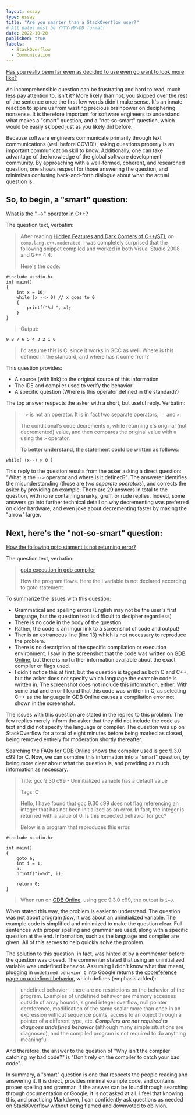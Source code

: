 ```yaml
---
layout: essay
type: essay
title: "Are you smarter than a StackOverflow user?"
# All dates must be YYYY-MM-DD format!
date: 2022-10-20
published: true
labels:
  - StackOverflow
  - Communication
---
```


[Has you really been far even as decided to use even go want to look more like?](https://www.youtube.com/watch?v=wqTpHhaKtL8)

An incomprehensible question can be frustrating and hard to read, much less pay attention to, isn't it? More likely than not, you skipped over the rest of the sentence once the first few words didn't make sense. It's an innate reaction to spare us from wasting precious brainpower on deciphering nonsense. It is therefore important for software engineers to understand what makes a "smart" question, and a "not-so-smart" question, which would be easily skipped just as you likely did before.

Because software engineers communicate primarily through text communications (well before COVID!), asking questions properly is an important communication skill to know. Additionally, one can take advantage of the knowledge of the global software development community. By approaching with a well-formed, coherent, and researched question, one shows respect for those answering the question, and minimizes confusing back-and-forth dialogue about what the actual question is.

## So, to begin, a "smart" question:

[What is the "-->" operator in C++?](https://stackoverflow.com/questions/1642028/what-is-the-operator-in-c)

The question text, verbatim:

>After reading [Hidden Features and Dark Corners of C++/STL](http://groups.google.com/group/comp.lang.c++.moderated/msg/33f173780d58dd20) on `comp.lang.c++.moderated`, I was completely surprised that the following snippet compiled and worked in both Visual Studio 2008 and G++ 4.4.
>
>Here's the code:

```
#include <stdio.h>
int main()
{
    int x = 10;
    while (x --> 0) // x goes to 0
    {
        printf("%d ", x);
    }
}
```

>Output:

```
9 8 7 6 5 4 3 2 1 0
```

>I'd assume this is C, since it works in GCC as well. Where is this defined in the standard, and where has it come from?

This question provides:
- A source (with link) to the original source of this information
- The IDE and compiler used to verify the behavior
- A specific question (Where is this operator defined in the standard?)

The top answer respects the asker with a short, but useful reply. Verbatim:
>`-->` is not an operator. It is in fact two separate operators, `--` and `>`.
>
>The conditional's code decrements `x`, while returning `x`'s original (not decremented) value, and then compares the original value with `0` using the `>` operator.
>
>**To better understand, the statement could be written as follows:**

```
while( (x--) > 0 )
```

This reply to the question results from the asker asking a direct question: "What is the `-->` operator and where is it defined?". The answerer identifies the misunderstanding (those are *two separate operators*), and corrects the asker by providing an example. There are 29 answers in total to the question, with none containing snarky, gruff, or rude replies. Indeed, some answers go into further technical detail on why decrementing was preferred on older hardware, and even joke about decrementing faster by making the "arrow" larger.

## Next, here's the "not-so-smart" question: 

[How the following goto stament is not returning error?](https://stackoverflow.com/questions/75190915/how-the-following-goto-stament-is-not-returning-error)

The question text, verbatim:

>[goto execution in gdb compiler](https://i.stack.imgur.com/MugrX.png)
>
>How the program flows. Here the i variable is not declared according to goto statement.

To summarize the issues with this question:
- Grammatical and spelling errors (English may not be the user's first language, but the question text is difficult to decipher regardless)
- There is no code in the body of the question
- Rather, the code is an imgur link to a screenshot of code and output!
- Ther is an extraneous line (line 13) which is not necessary to reproduce the problem.
- There is no description of the specific compilation or execution environment. I saw in the screenshot that the code was written on [GDB Online](https://www.onlinegdb.com/), but there is no further information available about the exact compiler or flags used. 
- I didn't notice this at first, but the question is tagged as both C and C++, but the asker does not specify which language the example code is written in. The screenshot does not include this information, either. With some trial and error I found that this code was written in C, as selecting C++ as the language in GDB Online causes a compilation error not shown in the screenshot.

The issues with this question are stated in the replies to this problem. The few replies merely inform the asker that they did not include the code as text and did not specify the language or compiler. The question was up on StackOverflow for a total of eight minutes before being marked as closed, being removed entirely for moderation shortly thereafter.

Searching the [FAQs for GDB Online](https://www.onlinegdb.com/faq) shows the compiler used is gcc 9.3.0 c99 for C.
Now, we can combine this information into a "smart" question, by being more clear about what the question is, and providing as much information as necessary.

>Title: gcc 9.30 c99 - Uninitialized variable has a default value
>
>Tags: C
>
>Hello, I have found that gcc 9.30 c99 does not flag referencing an integer that has not been initialized as an error. In fact, the integer is returned with a value of 0. Is this expected behavior for gcc?
>
>Below is a program that reproduces this error. 

```
#include <stdio.h>

int main()
{
    goto a;
    int i = 1;
    a:
    printf("i=%d", i);

    return 0;
}
```

>When run on [GDB Online](https://www.onlinegdb.com/), using gcc 9.3.0 c99, the output is `i=0`.

When stated this way, the problem is easier to understand. The question was not about program *flow*, it was about an uninitialized variable. The example code is simplified and minimized to make the question clear. Full sentences with proper spelling and grammar are used, along with a specific question at the end. Information, such as the language and compiler are given. All of this serves to help quickly solve the problem.

The solution to this question, in fact, was hinted at by a commenter before the question was closed. The commenter stated that using an uninitialized variable was undefined behavior. Assuming I didn't know what that meant, plugging in `undefined behavior C` into Google returns the [cppreference page on undefined behavior](https://en.cppreference.com/w/c/language/behavior), which defines (emphasis added):

>undefined behavior - there are no restrictions on the behavior of the program. Examples of undefined behavior are memory accesses outside of array bounds, signed integer overflow, null pointer dereference, modification of the same scalar more than once in an expression without sequence points, access to an object through a pointer of a different type, etc. ***Compilers are not required to diagnose undefined behavior*** (although many simple situations are diagnosed), and the compiled program is not required to do anything meaningful.

And therefore, the answer to the question of "Why isn't the compiler catching my bad code?" is "Don't rely on the compiler to catch your bad code".

In summary, a "smart" question is one that respects the people reading and answering it. It is direct, provides minimal example code, and contains proper spelling and grammar. If the answer can be found through searching through documentation or Google, it is not asked at all. I feel that knowing this, and practicing Markdown, I can confidently ask questions as needed on StackOverflow without being flamed and downvoted to oblivion. 
